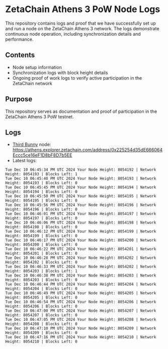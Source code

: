 # ZetaChain Athens 3 PoW Node Logs
This repository contains logs and proof that we have successfully set up and run a node on the ZetaChain Athens 3 network. The logs demonstrate continuous node operation, including synchronization details and performance.

## Contents
- Node setup information
- Synchronization logs with block height details
- Ongoing proof of work logs to verify active participation in the ZetaChain network

## Purpose
This repository serves as documentation and proof of participation in the ZetaChain Athens 3 PoW testnet.

## Logs

- [Third Bunny](https://thirdbunny.xyz/) node: https://athens.explorer.zetachain.com/address/0x225254d35dE666064Eccc5ce16eF1D8bF8D7b5EE
- Latest logs:
```
Tue Dec 10 06:45:34 PM UTC 2024 Your Node Height: 8054192 | Network Height: 8054193 | Blocks Left: 1
Tue Dec 10 06:45:40 PM UTC 2024 Your Node Height: 8054193 | Network Height: 8054193 | Blocks Left: 0
Tue Dec 10 06:45:45 PM UTC 2024 Your Node Height: 8054194 | Network Height: 8054194 | Blocks Left: 0
Tue Dec 10 06:45:50 PM UTC 2024 Your Node Height: 8054195 | Network Height: 8054195 | Blocks Left: 0
Tue Dec 10 06:45:56 PM UTC 2024 Your Node Height: 8054196 | Network Height: 8054196 | Blocks Left: 0
Tue Dec 10 06:46:01 PM UTC 2024 Your Node Height: 8054197 | Network Height: 8054197 | Blocks Left: 0
Tue Dec 10 06:46:06 PM UTC 2024 Your Node Height: 8054198 | Network Height: 8054198 | Blocks Left: 0
Tue Dec 10 06:46:12 PM UTC 2024 Your Node Height: 8054199 | Network Height: 8054199 | Blocks Left: 0
Tue Dec 10 06:46:17 PM UTC 2024 Your Node Height: 8054200 | Network Height: 8054200 | Blocks Left: 0
Tue Dec 10 06:46:22 PM UTC 2024 Your Node Height: 8054201 | Network Height: 8054201 | Blocks Left: 0
Tue Dec 10 06:46:28 PM UTC 2024 Your Node Height: 8054202 | Network Height: 8054202 | Blocks Left: 0
Tue Dec 10 06:46:33 PM UTC 2024 Your Node Height: 8054202 | Network Height: 8054203 | Blocks Left: 1
Tue Dec 10 06:46:38 PM UTC 2024 Your Node Height: 8054203 | Network Height: 8054203 | Blocks Left: 0
Tue Dec 10 06:46:44 PM UTC 2024 Your Node Height: 8054204 | Network Height: 8054204 | Blocks Left: 0
Tue Dec 10 06:46:49 PM UTC 2024 Your Node Height: 8054205 | Network Height: 8054205 | Blocks Left: 0
Tue Dec 10 06:46:54 PM UTC 2024 Your Node Height: 8054206 | Network Height: 8054206 | Blocks Left: 0
Tue Dec 10 06:47:00 PM UTC 2024 Your Node Height: 8054207 | Network Height: 8054207 | Blocks Left: 0
Tue Dec 10 06:47:05 PM UTC 2024 Your Node Height: 8054208 | Network Height: 8054208 | Blocks Left: 0
Tue Dec 10 06:47:10 PM UTC 2024 Your Node Height: 8054209 | Network Height: 8054209 | Blocks Left: 0
Tue Dec 10 06:47:16 PM UTC 2024 Your Node Height: 8054210 | Network Height: 8054210 | Blocks Left: 0
```
